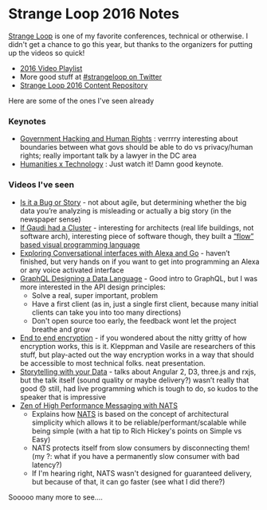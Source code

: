 # Strange Loop 2016 Notes

[Strange Loop](http://www.thestrangeloop.com/) is one of my favorite conferences, technical or otherwise. I didn't get a chance to go this year, but thanks to the organizers for putting up the videos so quick!

- [2016 Video Playlist](https://www.youtube.com/playlist?list=PLcGKfGEEONaDvuLDFFKRfzbsaBuVVXdYa)
- More good stuff at [#strangeloop on Twitter](https://twitter.com/hashtag/strangeloop)
- [Strange Loop 2016 Content Repository](https://github.com/strangeloop/StrangeLoop2016)

Here are some of the ones I've seen already

### Keynotes
- [Government Hacking and Human Rights](https://www.youtube.com/watch?v=C4rT0lgJr6U&list=PLcGKfGEEONaDvuLDFFKRfzbsaBuVVXdYa) : verrrry interesting about boundaries between what govs should be able to do vs privacy/human rights; really important talk by a lawyer in the DC area
- [Humanities x Technology](https://www.youtube.com/watch?v=fNe1i7nVbXI&list=PLcGKfGEEONaDvuLDFFKRfzbsaBuVVXdYa&index=32) : Just watch it! Damn good keynote.

### Videos I've seen

- [Is it a Bug or Story](https://www.youtube.com/watch?v=sMy4L-J6fFs&list=PLcGKfGEEONaDvuLDFFKRfzbsaBuVVXdYa) - not about agile, but determining whether the big data you’re analyzing is misleading or actually a big story (in the newspaper sense)
- [If Gaudi had a Cluster](https://www.youtube.com/watch?v=6WpZV1cBI2g&list=PLcGKfGEEONaDvuLDFFKRfzbsaBuVVXdYa&index=13) - interesting for architects (real life buildings, not software arch), interesting piece of software though, they built a [“flow” based visual programming language](https://en.wikipedia.org/wiki/Flow-based_programming)
- [Exploring Conversational interfaces with Alexa and Go](https://www.youtube.com/watch?v=pDdE3PKy6mo&list=PLcGKfGEEONaDvuLDFFKRfzbsaBuVVXdYa&index=21) - haven’t finished, but very hands on if you want to get into programming an Alexa or any voice activated interface
- [GraphQL Designing a Data Language](https://www.youtube.com/watch?v=Oh5oC98ztvI&list=PLcGKfGEEONaDvuLDFFKRfzbsaBuVVXdYa&index=34) - Good intro to GraphQL, but I was more interested in the API design principles:
  - Solve a real, super important, problem
  - Have a first client (as in, just a single first client, because many initial clients can take you into too many directions)
  - Don't open source too early, the feedback wont let the project breathe and grow
- [End to end encryption](https://www.youtube.com/watch?v=oRZoeDRACrY&list=PLcGKfGEEONaDvuLDFFKRfzbsaBuVVXdYa&index=30) - if you wondered about the nitty gritty of how encryption works, this is it. Kleppman and Vasile are researchers of this stuff, but play-acted out the way encryption works in a way that should be accessible to most technical folks. neat presentation.
- [Storytelling with your Data](https://youtu.be/-uwnH9SU89s?list=PLcGKfGEEONaDvuLDFFKRfzbsaBuVVXdYa) - talks about Angular 2, D3, three.js and rxjs, but the talk itself (sound quality or maybe delivery?) wasn’t really that good :disappointed: still, had live programming which is tough to do, so kudos to the speaker that is impressive
- [Zen of High Performance Messaging with NATS](https://www.youtube.com/watch?v=dYrYCt2dTkw&list=WL&index=41z)
  - Explains how [NATS](https://github.com/nats-io/gnatsd) is based on the concept of architectural simplicity which allows it to be reliable/performant/scalable while being simple (with a hat tip to Rich Hickey's points on Simple vs Easy)
  - NATS protects itself from slow consumers by disconnecting them! (my ?: what if you have a permanently slow consumer with bad latency?)
  - If I'm hearing right, NATS wasn't designed for guaranteed delivery, but because of that, it can go faster (see what I did there?)

Sooooo many more to see.... 
